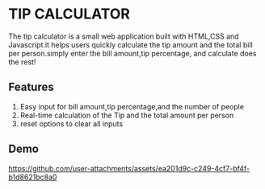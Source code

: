 
# TIP CALCULATOR

The tip calculator is a small web application built with HTML,CSS and Javascript.it helps users quickly calculate the tip amount and the total bill per person.simply enter the bill amount,tip percentage, and calculate does the rest!



## Features

1. Easy input for bill amount,tip percentage,and the number of people
2. Real-time calculation of the Tip and the total amount per person
3. reset options to clear all inputs


## Demo

https://github.com/user-attachments/assets/ea201d9c-c249-4cf7-bf4f-b1d8621bc8a0


